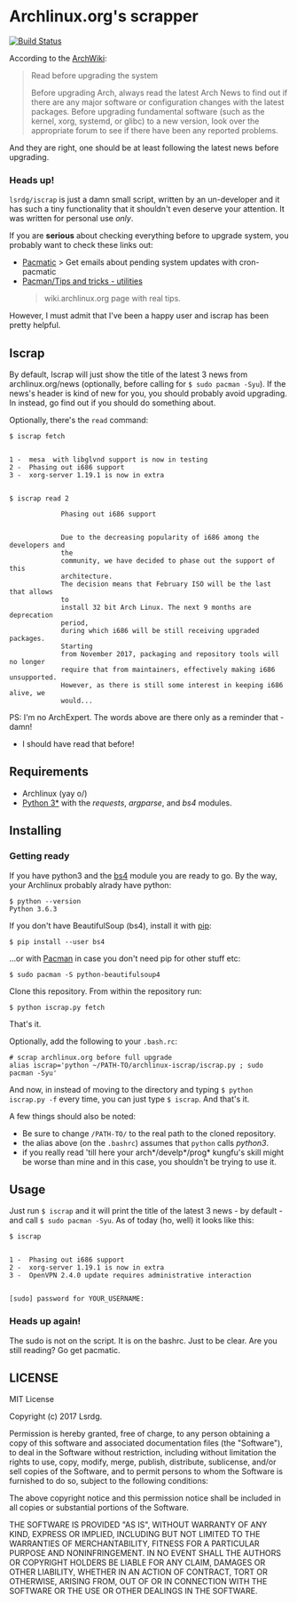 # Archlinux.org's scrapper

[![Build
Status](https://travis-ci.org/lsrdg/iscrap.svg?branch=master)](https://travis-ci.org/lsrdg/iscrap)

According to the
[ArchWiki](https://wiki.archlinux.org/index.php/System_maintenance#Read_before_upgrading_the_system):

> Read before upgrading the system
> 
> Before upgrading Arch, always read the latest Arch News to find out if there are
> any major software or configuration changes with the latest packages. Before
> upgrading fundamental software (such as the kernel, xorg, systemd, or glibc) to
> a new version, look over the appropriate forum to see if there have been any
> reported problems. 

And they are right, one should be at least following the latest news before
upgrading.

### Heads up!

`lsrdg/iscrap` is just a damn small script, written by an un-developer and it
has such a tiny functionality that it shouldn't even deserve your attention. It was
written for personal use _only_. 

If you are **serious** about checking everything before to upgrade system, you
probably want to check these links out:

- [Pacmatic](http://kmkeen.com/pacmatic/) > Get emails about pending system
  updates with cron-pacmatic
- [Pacman/Tips and tricks -
  utilities](https://wiki.archlinux.org/index.php/Pacman/Tips_and_tricks#Utilities)
  > wiki.archlinux.org page with real tips.

However, I must admit that I've been a happy user and iscrap has been pretty
helpful.

## Iscrap

By default, Iscrap will just show the title of the latest 3 news from
archlinux.org/news (optionally, before calling for `$ sudo pacman -Syu`). If the news's header is
kind of new for you, you should probably avoid upgrading. In instead, go find
out if you should do something about.

Optionally, there's the `read` command:

```
$ iscrap fetch


1 -  mesa  with libglvnd support is now in testing
2 -  Phasing out i686 support
3 -  xorg-server 1.19.1 is now in extra


$ iscrap read 2

             Phasing out i686 support 


             Due to the decreasing popularity of i686 among the developers and
             the
             community, we have decided to phase out the support of this
             architecture.
             The decision means that February ISO will be the last that allows
             to
             install 32 bit Arch Linux. The next 9 months are deprecation
             period,
             during which i686 will be still receiving upgraded packages.
             Starting
             from November 2017, packaging and repository tools will no longer
             require that from maintainers, effectively making i686 unsupported.
             However, as there is still some interest in keeping i686 alive, we
             would...

```


PS: I'm no ArchExpert. The words above are there only as a reminder that - damn!
- I should have read that before!

## Requirements

- Archlinux (yay o/)
- [Python 3*](https://wiki.archlinux.org/index.php/Python#Python_3) with the
  _requests_, _argparse_, and _bs4_ modules.

## Installing

### Getting ready

If you have python3 and the
[bs4](https://www.crummy.com/software/BeautifulSoup/) module you are ready to
go. By the way, your Archlinux probably alrady have python:

```
$ python --version
Python 3.6.3
```

If you don't have BeautifulSoup (bs4), install it with
[pip](https://wiki.archlinux.org/index.php/Python#Package_management):

```
$ pip install --user bs4
```

...or with [Pacman](https://wiki.archlinux.org/index.php/Pacman) in case you
don't need pip for other stuff etc:

```
$ sudo pacman -S python-beautifulsoup4
```


Clone this repository. From within the repository run:

```
$ python iscrap.py fetch
```

That's it.

Optionally, add the following to your `.bash.rc`:

```
# scrap archlinux.org before full upgrade
alias iscrap='python ~/PATH-TO/archlinux-iscrap/iscrap.py ; sudo pacman -Syu'
```

And now, in instead of moving to the directory and typing `$ python iscrap.py -f`
every time, you can just type `$ iscrap`. And that's it.

A few things should also be noted:
- Be sure to change `/PATH-TO/` to the real path to the cloned repository.
- the alias above (on the `.bashrc`) assumes that `python` calls *python3*.
- if you really read 'till here your arch\*/develp\*/prog\* kungfu's skill might
  be worse than mine and in this case, you shouldn't be trying to use it.


## Usage

Just run `$ iscrap` and it will print the title of the latest 3 news - by
default - and call `$
sudo pacman -Syu`. As of today (ho, well) it looks like this:

```
$ iscrap 


1 -  Phasing out i686 support
2 -  xorg-server 1.19.1 is now in extra 
3 -  OpenVPN 2.4.0 update requires administrative interaction 


[sudo] password for YOUR_USERNAME: 
```

### Heads up again!

The sudo is not on the script. It is on the bashrc. Just to be clear. Are you
still reading? Go get pacmatic.


## LICENSE

MIT License

Copyright (c) 2017 Lsrdg.

Permission is hereby granted, free of charge, to any person obtaining a copy
of this software and associated documentation files (the "Software"), to deal
in the Software without restriction, including without limitation the rights
to use, copy, modify, merge, publish, distribute, sublicense, and/or sell
copies of the Software, and to permit persons to whom the Software is
furnished to do so, subject to the following conditions:

The above copyright notice and this permission notice shall be included in all
copies or substantial portions of the Software.

THE SOFTWARE IS PROVIDED "AS IS", WITHOUT WARRANTY OF ANY KIND, EXPRESS OR
IMPLIED, INCLUDING BUT NOT LIMITED TO THE WARRANTIES OF MERCHANTABILITY,
FITNESS FOR A PARTICULAR PURPOSE AND NONINFRINGEMENT. IN NO EVENT SHALL THE
AUTHORS OR COPYRIGHT HOLDERS BE LIABLE FOR ANY CLAIM, DAMAGES OR OTHER
LIABILITY, WHETHER IN AN ACTION OF CONTRACT, TORT OR OTHERWISE, ARISING FROM,
OUT OF OR IN CONNECTION WITH THE SOFTWARE OR THE USE OR OTHER DEALINGS IN THE
SOFTWARE.
